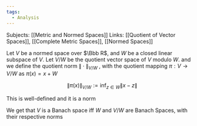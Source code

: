 ```yaml
---
tags:
  - Analysis
---
```

Subjects: [[Metric and Normed Spaces]]
Links: [[Quotient of Vector Spaces]], [[Complete Metric Spaces]], [[Normed Spaces]]

Let $V$ be a normed space over $\Bbb R$, and $W$ be a closed linear subspace of $V$. Let $V/W$  be the quotient vector space of $V$ modulo $W$. and we define the quotient norm $\|\cdot \|_{V/W}$ , with the quotient mapping $\pi: V \to V/W$ as $\pi (x) = x + W$

$$
\|\pi(x)\|_{V/W} := \inf_{z \in W}\|x-z\|
$$

This is well-defined and it is a norm

We get that $V$ is a Banach space iff $W$ and $V/W$ are Banach Spaces, with their respective norms
